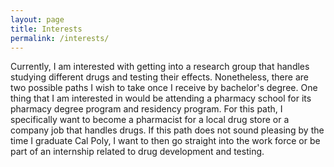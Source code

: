 ```yaml
---
layout: page
title: Interests
permalink: /interests/
---
```


Currently, I am interested with getting into a research group that handles studying different drugs and testing their effects. Nonetheless, there are two possible paths I wish to take once I receive by bachelor's degree. One thing that I am interested in would be attending a pharmacy school for its pharmacy degree program and residency program. For this path, I specifically want to become a pharmacist for a local drug store or a company job that handles drugs. If this path does not sound pleasing by the time I graduate Cal Poly, I want to then go straight into the work force or be part of an internship related to drug development and testing. 

